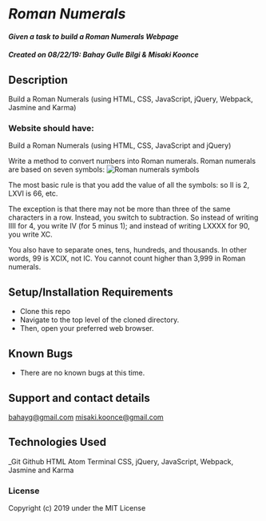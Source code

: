 # _Roman Numerals_

#### _Given a task to build a Roman Numerals Webpage_
#### _**Created on 08/22/19: Bahay Gulle Bilgi & Misaki Koonce**_

## Description
Build a Roman Numerals (using HTML, CSS, JavaScript, jQuery, Webpack, Jasmine and Karma)

### Website should have:

Build a Roman Numerals (using HTML, CSS, JavaScript and jQuery)

Write a method to convert numbers into Roman numerals. Roman numerals are based on seven symbols:
![Roman numerals symbols](img/screenshot.png)


The most basic rule is that you add the value of all the symbols: so II is 2, LXVI is 66, etc.

The exception is that there may not be more than three of the same characters in a row. Instead, you switch to subtraction. So instead of writing IIII for 4, you write IV (for 5 minus 1); and instead of writing LXXXX for 90, you write XC.

You also have to separate ones, tens, hundreds, and thousands. In other words, 99 is XCIX, not IC. You cannot count higher than 3,999 in Roman numerals.


## Setup/Installation Requirements

* Clone this repo
* Navigate to the top level of the cloned directory.
* Then, open your preferred web browser.

## Known Bugs

* There are no known bugs at this time.

## Support and contact details

 bahayg@gmail.com
 misaki.koonce@gmail.com

## Technologies Used

_Git Github  HTML Atom Terminal CSS, jQuery, JavaScript, Webpack, Jasmine and Karma

### License

Copyright (c) 2019 under the MIT License
